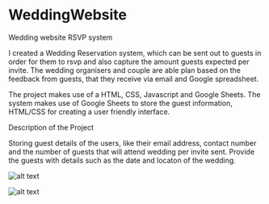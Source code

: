 # WeddingWebsite
Wedding website RSVP system

I created a Wedding Reservation system, which can be sent out to guests in order for them to rsvp and also capture the amount guests expected per invite. The wedding organisers and couple are able plan based on the feedback from guests, that they receive via email and Google spreadsheet.

The project makes use of a HTML, CSS, Javascript and Google Sheets. The system makes use of Google Sheets to store the guest information, HTML/CSS for creating a user friendly interface.

Description of the Project

Storing guest details of the users, like their email address, contact number and the number of guests that will attend wedding per invite sent.
Provide the guests with details such as the date and locaton of the wedding.


![alt text](https://github.com/GloryMabunda/WeddingWebsite//tree/master/images/Capture1.PNG?raw=true)

![alt text](https://github.com/GloryMabunda/WeddingWebsite//tree/master/images/Capture2.PNG?raw=true)
